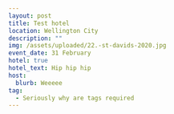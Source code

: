 ```yaml
---
layout: post
title: Test hotel
location: Wellington City
description: ""
img: /assets/uploaded/22.-st-davids-2020.jpg
event_date: 31 February
hotel: true
hotel_text: Hip hip hip
host:
  blurb: Weeeee
tag:
  - Seriously why are tags required
---
```

